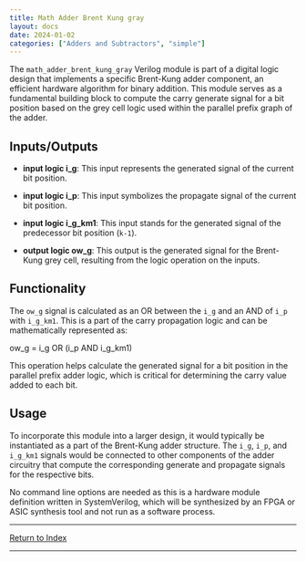 ```yaml
---
title: Math Adder Brent Kung gray
layout: docs
date: 2024-01-02
categories: ["Adders and Subtractors", "simple"]
---
```


The `math_adder_brent_kung_gray` Verilog module is part of a digital logic design that implements a specific Brent-Kung adder component, an efficient hardware algorithm for binary addition. This module serves as a fundamental building block to compute the carry generate signal for a bit position based on the grey cell logic used within the parallel prefix graph of the adder.

## Inputs/Outputs

- **input logic i_g**: This input represents the generated signal of the current bit position.

- **input logic i_p**: This input symbolizes the propagate signal of the current bit position.

- **input logic i_g_km1**: This input stands for the generated signal of the predecessor bit position (`k-1`).

- **output logic ow_g**: This output is the generated signal for the Brent-Kung grey cell, resulting from the logic operation on the inputs.

## Functionality

The `ow_g` signal is calculated as an OR between the `i_g` and an AND of `i_p` with `i_g_km1`. This is a part of the carry propagation logic and can be mathematically represented as:

ow_g = i_g OR (i_p AND i_g_km1)

This operation helps calculate the generated signal for a bit position in the parallel prefix adder logic, which is critical for determining the carry value added to each bit.

## Usage

To incorporate this module into a larger design, it would typically be instantiated as a part of the Brent-Kung adder structure. The `i_g`, `i_p`, and `i_g_km1` signals would be connected to other components of the adder circuitry that compute the corresponding generate and propagate signals for the respective bits.

No command line options are needed as this is a hardware module definition written in SystemVerilog, which will be synthesized by an FPGA or ASIC synthesis tool and not run as a software process.

---

[Return to Index](/docs/mark_down/rtl/)

---
